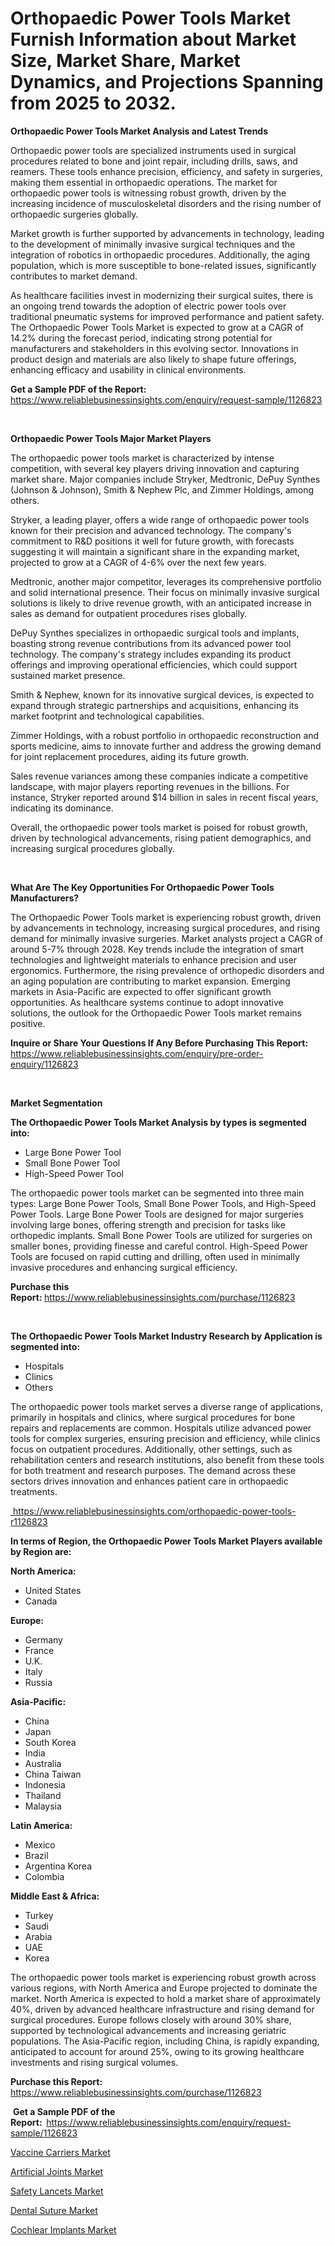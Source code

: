 <p><h1>Orthopaedic Power Tools Market Furnish Information about Market Size, Market Share, Market Dynamics, and Projections Spanning from 2025 to 2032.</h1></p><p><strong>Orthopaedic Power Tools Market Analysis and Latest Trends</strong></p>
<p><p>Orthopaedic power tools are specialized instruments used in surgical procedures related to bone and joint repair, including drills, saws, and reamers. These tools enhance precision, efficiency, and safety in surgeries, making them essential in orthopaedic operations. The market for orthopaedic power tools is witnessing robust growth, driven by the increasing incidence of musculoskeletal disorders and the rising number of orthopaedic surgeries globally.</p><p>Market growth is further supported by advancements in technology, leading to the development of minimally invasive surgical techniques and the integration of robotics in orthopaedic procedures. Additionally, the aging population, which is more susceptible to bone-related issues, significantly contributes to market demand. </p><p>As healthcare facilities invest in modernizing their surgical suites, there is an ongoing trend towards the adoption of electric power tools over traditional pneumatic systems for improved performance and patient safety. The Orthopaedic Power Tools Market is expected to grow at a CAGR of 14.2% during the forecast period, indicating strong potential for manufacturers and stakeholders in this evolving sector. Innovations in product design and materials are also likely to shape future offerings, enhancing efficacy and usability in clinical environments.</p></p>
<p><strong>Get a Sample PDF of the Report:&nbsp;</strong> <a href="https://www.reliablebusinessinsights.com/enquiry/request-sample/1126823?utm_campaign=1119&utm_medium=2&utm_source=Github&utm_content=ia&utm_term=03032025&utm_id=orthopaedic-power-tools">https://www.reliablebusinessinsights.com/enquiry/request-sample/1126823</a></p>
<p>&nbsp;</p>
<p><strong>Orthopaedic Power Tools Major Market Players</strong></p>
<p><p>The orthopaedic power tools market is characterized by intense competition, with several key players driving innovation and capturing market share. Major companies include Stryker, Medtronic, DePuy Synthes (Johnson & Johnson), Smith & Nephew Plc, and Zimmer Holdings, among others.</p><p>Stryker, a leading player, offers a wide range of orthopaedic power tools known for their precision and advanced technology. The company's commitment to R&D positions it well for future growth, with forecasts suggesting it will maintain a significant share in the expanding market, projected to grow at a CAGR of 4-6% over the next few years.</p><p>Medtronic, another major competitor, leverages its comprehensive portfolio and solid international presence. Their focus on minimally invasive surgical solutions is likely to drive revenue growth, with an anticipated increase in sales as demand for outpatient procedures rises globally.</p><p>DePuy Synthes specializes in orthopaedic surgical tools and implants, boasting strong revenue contributions from its advanced power tool technology. The company's strategy includes expanding its product offerings and improving operational efficiencies, which could support sustained market presence.</p><p>Smith & Nephew, known for its innovative surgical devices, is expected to expand through strategic partnerships and acquisitions, enhancing its market footprint and technological capabilities.</p><p>Zimmer Holdings, with a robust portfolio in orthopaedic reconstruction and sports medicine, aims to innovate further and address the growing demand for joint replacement procedures, aiding its future growth.</p><p>Sales revenue variances among these companies indicate a competitive landscape, with major players reporting revenues in the billions. For instance, Stryker reported around $14 billion in sales in recent fiscal years, indicating its dominance.</p><p>Overall, the orthopaedic power tools market is poised for robust growth, driven by technological advancements, rising patient demographics, and increasing surgical procedures globally.</p></p>
<p>&nbsp;</p>
<p><strong>What Are The Key Opportunities For Orthopaedic Power Tools Manufacturers?</strong></p>
<p><p>The Orthopaedic Power Tools market is experiencing robust growth, driven by advancements in technology, increasing surgical procedures, and rising demand for minimally invasive surgeries. Market analysts project a CAGR of around 5-7% through 2028. Key trends include the integration of smart technologies and lightweight materials to enhance precision and user ergonomics. Furthermore, the rising prevalence of orthopedic disorders and an aging population are contributing to market expansion. Emerging markets in Asia-Pacific are expected to offer significant growth opportunities. As healthcare systems continue to adopt innovative solutions, the outlook for the Orthopaedic Power Tools market remains positive.</p></p>
<p><strong>Inquire or Share Your Questions If Any Before Purchasing This Report:</strong> <a href="https://www.reliablebusinessinsights.com/enquiry/pre-order-enquiry/1126823?utm_campaign=1119&utm_medium=2&utm_source=Github&utm_content=ia&utm_term=03032025&utm_id=orthopaedic-power-tools">https://www.reliablebusinessinsights.com/enquiry/pre-order-enquiry/1126823</a></p>
<p>&nbsp;</p>
<p><strong>Market Segmentation</strong></p>
<p><strong>The Orthopaedic Power Tools Market Analysis by types is segmented into:</strong></p>
<p><ul><li>Large Bone Power Tool</li><li>Small Bone Power Tool</li><li>High-Speed Power Tool</li></ul></p>
<p><p>The orthopaedic power tools market can be segmented into three main types: Large Bone Power Tools, Small Bone Power Tools, and High-Speed Power Tools. Large Bone Power Tools are designed for major surgeries involving large bones, offering strength and precision for tasks like orthopedic implants. Small Bone Power Tools are utilized for surgeries on smaller bones, providing finesse and careful control. High-Speed Power Tools are focused on rapid cutting and drilling, often used in minimally invasive procedures and enhancing surgical efficiency.</p></p>
<p><strong>Purchase this Report:&nbsp;</strong><a href="https://www.reliablebusinessinsights.com/purchase/1126823?utm_campaign=1119&utm_medium=2&utm_source=Github&utm_content=ia&utm_term=03032025&utm_id=orthopaedic-power-tools">https://www.reliablebusinessinsights.com/purchase/1126823</a></p>
<p>&nbsp;</p>
<p><strong>The Orthopaedic Power Tools Market Industry Research by Application is segmented into:</strong></p>
<p><ul><li>Hospitals</li><li>Clinics</li><li>Others</li></ul></p>
<p><p>The orthopaedic power tools market serves a diverse range of applications, primarily in hospitals and clinics, where surgical procedures for bone repairs and replacements are common. Hospitals utilize advanced power tools for complex surgeries, ensuring precision and efficiency, while clinics focus on outpatient procedures. Additionally, other settings, such as rehabilitation centers and research institutions, also benefit from these tools for both treatment and research purposes. The demand across these sectors drives innovation and enhances patient care in orthopaedic treatments.</p></p>
<p><a href="https://www.reliablebusinessinsights.com/orthopaedic-power-tools-r1126823?utm_campaign=1119&utm_medium=2&utm_source=Github&utm_content=ia&utm_term=03032025&utm_id=orthopaedic-power-tools">&nbsp;https://www.reliablebusinessinsights.com/orthopaedic-power-tools-r1126823</a></p>
<p><strong>In terms of Region, the Orthopaedic Power Tools Market Players available by Region are:</strong></p>
<p>
    <p> <strong> North America: </strong>
        <ul>
            <li>United States</li>
            <li>Canada</li>
        </ul>
        </p> 
    <p> <strong> Europe: </strong>
        <ul>
            <li>Germany</li>
            <li>France</li>
            <li>U.K.</li>
            <li>Italy</li>
            <li>Russia</li>
        </ul>
        </p> 
    <p> <strong> Asia-Pacific: </strong>
        <ul>
            <li>China</li>
            <li>Japan</li>
            <li>South Korea</li>
            <li>India</li>
            <li>Australia</li>
            <li>China Taiwan</li>
            <li>Indonesia</li>
            <li>Thailand</li>
            <li>Malaysia</li>
        </ul>
        </p> 
    <p> <strong> Latin America: </strong>
        <ul>
            <li>Mexico</li>
            <li>Brazil</li>
            <li>Argentina Korea</li>
            <li>Colombia</li>
        </ul>
        </p> 
    <p> <strong> Middle East & Africa: </strong>
        <ul>
            <li>Turkey</li>
            <li>Saudi</li>
            <li>Arabia</li>
            <li>UAE</li>
            <li>Korea</li>
        </ul>
    </p>
    </p>
<p><p>The orthopaedic power tools market is experiencing robust growth across various regions, with North America and Europe projected to dominate the market. North America is expected to hold a market share of approximately 40%, driven by advanced healthcare infrastructure and rising demand for surgical procedures. Europe follows closely with around 30% share, supported by technological advancements and increasing geriatric populations. The Asia-Pacific region, including China, is rapidly expanding, anticipated to account for around 25%, owing to its growing healthcare investments and rising surgical volumes.</p></p>
<p><strong>Purchase this Report: </strong><a href="https://www.reliablebusinessinsights.com/purchase/1126823?utm_campaign=1119&utm_medium=2&utm_source=Github&utm_content=ia&utm_term=03032025&utm_id=orthopaedic-power-tools">https://www.reliablebusinessinsights.com/purchase/1126823</a></p>
<p>&nbsp;<strong>Get a Sample PDF of the Report:&nbsp;&nbsp;</strong><a href="https://www.reliablebusinessinsights.com/enquiry/request-sample/1126823?utm_campaign=1119&utm_medium=2&utm_source=Github&utm_content=ia&utm_term=03032025&utm_id=orthopaedic-power-tools">https://www.reliablebusinessinsights.com/enquiry/request-sample/1126823</a></p>
<p><strong></strong></p>
<p><p><a href="https://github.com/okornevonywx/Market-Research-Report-List-1/blob/main/vaccine-carriers-market.md?utm_campaign=1119&utm_medium=2&utm_source=Github&utm_content=ia&utm_term=03032025&utm_id=orthopaedic-power-tools">Vaccine Carriers Market</a></p><p><a href="https://github.com/sukeldrage0g/Market-Research-Report-List-1/blob/main/artificial-joints-market.md?utm_campaign=1119&utm_medium=2&utm_source=Github&utm_content=ia&utm_term=03032025&utm_id=orthopaedic-power-tools">Artificial Joints Market</a></p><p><a href="https://github.com/luhleickov/Market-Research-Report-List-1/blob/main/safety-lancets-market.md?utm_campaign=1119&utm_medium=2&utm_source=Github&utm_content=ia&utm_term=03032025&utm_id=orthopaedic-power-tools">Safety Lancets Market</a></p><p><a href="https://github.com/nwogudimouix/Market-Research-Report-List-1/blob/main/dental-suture-market.md?utm_campaign=1119&utm_medium=2&utm_source=Github&utm_content=ia&utm_term=03032025&utm_id=orthopaedic-power-tools">Dental Suture Market</a></p><p><a href="https://github.com/elceryaneik/Market-Research-Report-List-1/blob/main/cochlear-implants-market.md?utm_campaign=1119&utm_medium=2&utm_source=Github&utm_content=ia&utm_term=03032025&utm_id=orthopaedic-power-tools">Cochlear Implants Market</a></p></p>